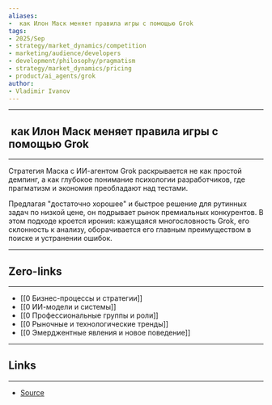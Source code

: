 ```yaml
---
aliases: 
-  как Илон Маск меняет правила игры с помощью Grok
tags:
- 2025/Sep
- strategy/market_dynamics/competition
- marketing/audience/developers
- development/philosophy/pragmatism
- strategy/market_dynamics/pricing
- product/ai_agents/grok
author:
- Vladimir Ivanov
---
```

-----
##  как Илон Маск меняет правила игры с помощью Grok 
-----
Стратегия Маска с ИИ-агентом Grok раскрывается не как простой демпинг, а как глубокое понимание психологии разработчиков, где прагматизм и экономия преобладают над тестами. 

Предлагая "достаточно хорошее" и быстрое решение для рутинных задач по низкой цене, он подрывает рынок премиальных конкурентов. В этом подходе кроется ирония: кажущаяся многословность Grok, его склонность к анализу, оборачивается его главным преимуществом в поиске и устранении ошибок.

---
## Zero-links
---
- [[0 Бизнес-процессы и стратегии]]
- [[0 ИИ-модели и системы]]
- [[0 Профессиональные группы и роли]]
- [[0 Рыночные и технологические тренды]]
- [[0 Эмерджентные явления и новое поведение]]

---
## Links
---
- [Source](https://t.me/turboproject/2179)